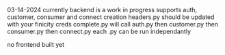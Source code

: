 03-14-2024
currently backend is a work in progress
  supports auth, customer, consumer and connect creation
  headers.py should be updated with your finicity creds
  complete.py will call auth.py then customer.py then consumer.py then connect.py 
  each .py can be run independantly 

no frontend built yet
